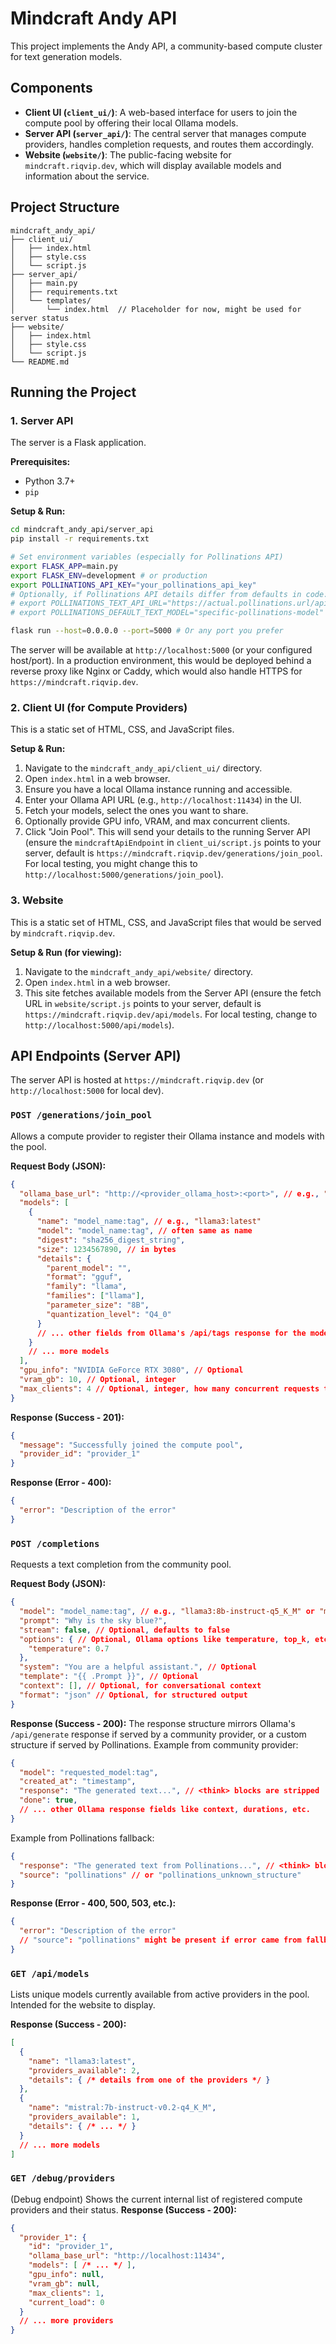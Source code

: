 # Mindcraft Andy API

This project implements the Andy API, a community-based compute cluster for text generation models.

## Components

- **Client UI (`client_ui/`)**: A web-based interface for users to join the compute pool by offering their local Ollama models.
- **Server API (`server_api/`)**: The central server that manages compute providers, handles completion requests, and routes them accordingly.
- **Website (`website/`)**: The public-facing website for `mindcraft.riqvip.dev`, which will display available models and information about the service.

## Project Structure

```
mindcraft_andy_api/
├── client_ui/
│   ├── index.html
│   ├── style.css
│   └── script.js
├── server_api/
│   ├── main.py
│   ├── requirements.txt
│   └── templates/
│       └── index.html  // Placeholder for now, might be used for server status
├── website/
│   ├── index.html
│   ├── style.css
│   └── script.js
└── README.md
```

## Running the Project

### 1. Server API

The server is a Flask application.

**Prerequisites:**
*   Python 3.7+
*   `pip`

**Setup & Run:**
```bash
cd mindcraft_andy_api/server_api
pip install -r requirements.txt

# Set environment variables (especially for Pollinations API)
export FLASK_APP=main.py
export FLASK_ENV=development # or production
export POLLINATIONS_API_KEY="your_pollinations_api_key"
# Optionally, if Pollinations API details differ from defaults in code:
# export POLLINATIONS_TEXT_API_URL="https://actual.pollinations.url/api/text"
# export POLLINATIONS_DEFAULT_TEXT_MODEL="specific-pollinations-model"

flask run --host=0.0.0.0 --port=5000 # Or any port you prefer
```
The server will be available at `http://localhost:5000` (or your configured host/port). In a production environment, this would be deployed behind a reverse proxy like Nginx or Caddy, which would also handle HTTPS for `https://mindcraft.riqvip.dev`.

### 2. Client UI (for Compute Providers)

This is a static set of HTML, CSS, and JavaScript files.

**Setup & Run:**
1.  Navigate to the `mindcraft_andy_api/client_ui/` directory.
2.  Open `index.html` in a web browser.
3.  Ensure you have a local Ollama instance running and accessible.
4.  Enter your Ollama API URL (e.g., `http://localhost:11434`) in the UI.
5.  Fetch your models, select the ones you want to share.
6.  Optionally provide GPU info, VRAM, and max concurrent clients.
7.  Click "Join Pool". This will send your details to the running Server API (ensure the `mindcraftApiEndpoint` in `client_ui/script.js` points to your server, default is `https://mindcraft.riqvip.dev/generations/join_pool`. For local testing, you might change this to `http://localhost:5000/generations/join_pool`).

### 3. Website

This is a static set of HTML, CSS, and JavaScript files that would be served by `mindcraft.riqvip.dev`.

**Setup & Run (for viewing):**
1.  Navigate to the `mindcraft_andy_api/website/` directory.
2.  Open `index.html` in a web browser.
3.  This site fetches available models from the Server API (ensure the fetch URL in `website/script.js` points to your server, default is `https://mindcraft.riqvip.dev/api/models`. For local testing, change to `http://localhost:5000/api/models`).

## API Endpoints (Server API)

The server API is hosted at `https://mindcraft.riqvip.dev` (or `http://localhost:5000` for local dev).

### `POST /generations/join_pool`
Allows a compute provider to register their Ollama instance and models with the pool.

**Request Body (JSON):**
```json
{
  "ollama_base_url": "http://<provider_ollama_host>:<port>", // e.g., "http://localhost:11434" or public IP if exposed
  "models": [
    {
      "name": "model_name:tag", // e.g., "llama3:latest"
      "model": "model_name:tag", // often same as name
      "digest": "sha256_digest_string",
      "size": 1234567890, // in bytes
      "details": {
        "parent_model": "",
        "format": "gguf",
        "family": "llama",
        "families": ["llama"],
        "parameter_size": "8B",
        "quantization_level": "Q4_0"
      }
      // ... other fields from Ollama's /api/tags response for the model
    }
    // ... more models
  ],
  "gpu_info": "NVIDIA GeForce RTX 3080", // Optional
  "vram_gb": 10, // Optional, integer
  "max_clients": 4 // Optional, integer, how many concurrent requests this provider can handle
}
```

**Response (Success - 201):**
```json
{
  "message": "Successfully joined the compute pool",
  "provider_id": "provider_1"
}
```
**Response (Error - 400):**
```json
{
  "error": "Description of the error"
}
```

### `POST /completions`
Requests a text completion from the community pool.

**Request Body (JSON):**
```json
{
  "model": "model_name:tag", // e.g., "llama3:8b-instruct-q5_K_M" or "mistral"
  "prompt": "Why is the sky blue?",
  "stream": false, // Optional, defaults to false
  "options": { // Optional, Ollama options like temperature, top_k, etc.
    "temperature": 0.7
  },
  "system": "You are a helpful assistant.", // Optional
  "template": "{{ .Prompt }}", // Optional
  "context": [], // Optional, for conversational context
  "format": "json" // Optional, for structured output
}
```

**Response (Success - 200):**
The response structure mirrors Ollama's `/api/generate` response if served by a community provider, or a custom structure if served by Pollinations.
Example from community provider:
```json
{
  "model": "requested_model:tag",
  "created_at": "timestamp",
  "response": "The generated text...", // <think> blocks are stripped
  "done": true,
  // ... other Ollama response fields like context, durations, etc.
}
```
Example from Pollinations fallback:
```json
{
  "response": "The generated text from Pollinations...", // <think> blocks are stripped
  "source": "pollinations" // or "pollinations_unknown_structure"
}
```

**Response (Error - 400, 500, 503, etc.):**
```json
{
  "error": "Description of the error"
  // "source": "pollinations" might be present if error came from fallback
}
```

### `GET /api/models`
Lists unique models currently available from active providers in the pool. Intended for the website to display.

**Response (Success - 200):**
```json
[
  {
    "name": "llama3:latest",
    "providers_available": 2,
    "details": { /* details from one of the providers */ }
  },
  {
    "name": "mistral:7b-instruct-v0.2-q4_K_M",
    "providers_available": 1,
    "details": { /* ... */ }
  }
  // ... more models
]
```

### `GET /debug/providers`
(Debug endpoint) Shows the current internal list of registered compute providers and their status.
**Response (Success - 200):**
```json
{
  "provider_1": {
    "id": "provider_1",
    "ollama_base_url": "http://localhost:11434",
    "models": [ /* ... */ ],
    "gpu_info": null,
    "vram_gb": null,
    "max_clients": 1,
    "current_load": 0
  }
  // ... more providers
}
```
